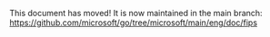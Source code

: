 This document has moved! It is now maintained in the main branch: https://github.com/microsoft/go/tree/microsoft/main/eng/doc/fips
